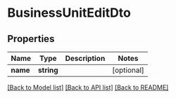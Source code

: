 # BusinessUnitEditDto

## Properties
Name | Type | Description | Notes
------------ | ------------- | ------------- | -------------
**name** | **string** |  | [optional] 

[[Back to Model list]](../README.md#documentation-for-models) [[Back to API list]](../README.md#documentation-for-api-endpoints) [[Back to README]](../README.md)


